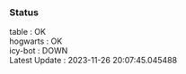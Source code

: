 ### Status


table : OK  
hogwarts : OK  
icy-bot : DOWN  
Latest Update : 2023-11-26 20:07:45.045488
